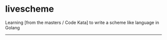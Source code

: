 # livescheme
Learning [from the masters / Code Kata] to write a scheme like language in Golang

---
